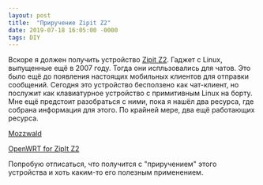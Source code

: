 ```yaml
---
layout: post
title:  "Приручение Zipit Z2"
date: 2019-07-18 16:05:00 -0000
tags: DIY
---
```


Вскоре я должен получить устройство [Zipit Z2](https://en.wikipedia.org/wiki/Zipit_wireless_messenger_(Z2)). Гаджет с Linux, выпущенные ещё в 2007 году. Тогда они испльзовались для чатов. Это было ещё до появления настоящих мобильных клиентов для отправки сообщений. Сегодня это устройство бесползено как чат-клиент, но послужит как клавиатурное устройство с примитивным Linux на борту. Мне ещё предстоит разобраться с ними, пока я нашёл два ресурса, где собрана информация для этого. По крайней мере, два ещё работающих ресурса.

[Mozzwald](https://mozzwald.com/zipitz2)

[OpenWRT for ZipIt Z2](http://chainxor.org/openwrt-zipit/)

Попробую отписаться, что получится с "приручением" этого устройства и хоть каким-то его полезным применением.